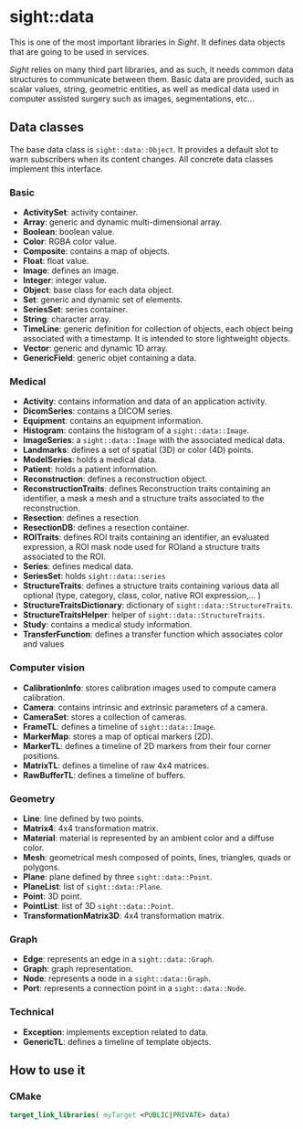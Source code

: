 # sight::data

This is one of the most important libraries in _Sight_. It defines data objects that are going to be used in services.

_Sight_ relies on many third part libraries, and as such, it needs common data structures to communicate between them.
Basic data are provided, such as scalar values, string, geometric entities, as well as medical data used in computer
assisted surgery such as images, segmentations, etc...

## Data classes

The base data class is `sight::data::Object`. It provides a default slot to warn subscribers when its content changes.
All concrete data classes implement this interface.

### Basic

- **ActivitySet**: activity container.
- **Array**: generic and dynamic multi-dimensional array.
- **Boolean**: boolean value.
- **Color**: RGBA color value.
- **Composite**: contains a map of objects.
- **Float**: float value.
- **Image**: defines an image.
- **Integer**: integer value.
- **Object**: base class for each data object.
- **Set**: generic and dynamic set of elements.
- **SeriesSet**: series container.
- **String**: character array.
- **TimeLine**: generic definition for collection of objects, each object being associated with a timestamp. It is intended to store lightweight objects.
- **Vector**: generic and dynamic 1D array.
- **GenericField**: generic objet containing a data.

### Medical

- **Activity**: contains information and data of an application activity.
- **DicomSeries**: contains a DICOM series.
- **Equipment**: contains an equipment information.
- **Histogram**: contains the histogram of a `sight::data::Image`.
- **ImageSeries**: a `sight::data::Image` with the associated medical data.
- **Landmarks**: defines a set of spatial (3D) or color (4D) points.
- **ModelSeries**: holds a medical data.
- **Patient**: holds a patient information.
- **Reconstruction**: defines a reconstruction object.
- **ReconstructionTraits**: defines Reconstruction traits containing an identifier, a mask a mesh and a structure traits associated to the reconstruction.
- **Resection**: defines a resection.
- **ResectionDB**: defines a resection container.
- **ROITraits**: defines ROI traits containing an identifier, an evaluated expression, a ROI mask node used for ROIand a structure traits associated to the ROI.
- **Series**: defines medical data.
- **SeriesSet**: holds `sight::data::series`
- **StructureTraits**: defines a structure traits containing various data all optional (type, category, class, color, native ROI expression,... )
- **StructureTraitsDictionary**: dictionary of `sight::data::StructureTraits`.
- **StructureTraitsHelper**: helper of `sight::data::StructureTraits`.
- **Study**: contains a medical study information.
- **TransferFunction**: defines a transfer function which associates color and values

### Computer vision

- **CalibrationInfo**: stores calibration images used to compute camera calibration.
- **Camera**: contains intrinsic and extrinsic parameters of a camera.
- **CameraSet**: stores a collection of cameras.
- **FrameTL**: defines a timeline of `sight::data::Image`.
- **MarkerMap**: stores a map of optical markers (2D).
- **MarkerTL**: defines a timeline of 2D markers from their four corner positions.
- **MatrixTL**: defines a timeline of raw 4x4 matrices.
- **RawBufferTL**: defines a timeline of buffers.

### Geometry

- **Line**: line defined by two points.
- **Matrix4**: 4x4 transformation matrix.
- **Material**: material is represented by an ambient color and a diffuse color.
- **Mesh**: geometrical mesh composed of points, lines, triangles, quads or polygons.
- **Plane**: plane defined by three `sight::data::Point`.
- **PlaneList**: list of `sight::data::Plane`.
- **Point**: 3D point.
- **PointList**: list of 3D `sight::data::Point`.
- **TransformationMatrix3D**: 4x4 transformation matrix.

### Graph

- **Edge**: represents an edge in a `sight::data::Graph`.
- **Graph**: graph representation.
- **Node**: represents a node in a `sight::data::Graph`.
- **Port**: represents a connection point in a `sight::data::Node`.

### Technical

- **Exception**: implements exception related to data.
- **GenericTL**: defines a timeline of template objects.

## How to use it

### CMake

```cmake
target_link_libraries( myTarget <PUBLIC|PRIVATE> data)
```
